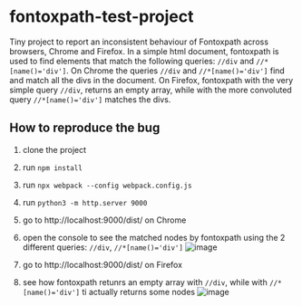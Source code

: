 # fontoxpath-test-project
Tiny project to report an inconsistent behaviour of Fontoxpath across browsers, Chrome and Firefox.
In a simple html document, fontoxpath is used to find elements that match the following queries: `//div` and `//*[name()='div']`.
On Chrome the queries `//div` and `//*[name()='div']` find and match all the divs in the document. 
On Firefox, fontoxpath with the very simple query `//div`,  returns an empty array, while with the more convoluted query `//*[name()='div']` matches the divs.

## How to reproduce the bug
1. clone the project
2. run `npm install`
3. run `npx webpack --config webpack.config.js`
4. run `python3 -m http.server 9000`
5. go to http://localhost:9000/dist/ on Chrome
6. open the console to see the matched nodes by fontoxpath using the 2 different queries: `//div`, `//*[name()='div']`
![image](https://github.com/ilariaschinina/fontoxpath-test-project/assets/54150499/189ce1d5-8e1f-47f8-a544-f66628e0016c)


7. go to http://localhost:9000/dist/ on Firefox
8. see how fontoxpath retunrs an empty array with `//div`, while with `//*[name()='div']` ti actually returns some nodes
![image](https://github.com/ilariaschinina/fontoxpath-test-project/assets/54150499/df982944-8e4f-461b-9c03-3b6d7294f517)
